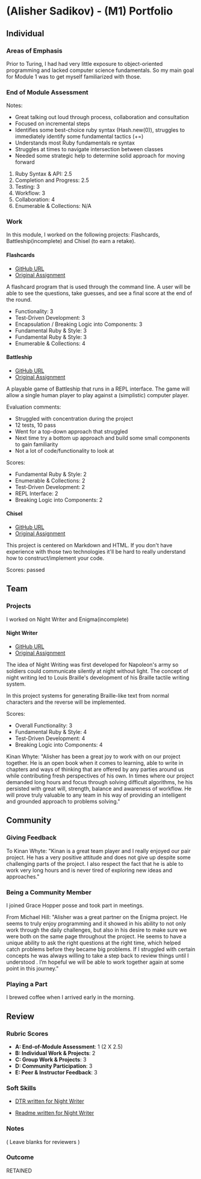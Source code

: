 # (Alisher Sadikov) - (M1) Portfolio
## Individual

### Areas of Emphasis

Prior to Turing, I had had very little exposure to object-oriented programming and lacked computer science fundamentals. So my main goal for Module 1 was to get myself familiarized with those.

### End of Module Assessment

Notes:

  * Great talking out loud through process, collaboration and consultation
  * Focused on incremental steps
  * Identifies some best-choice ruby syntax (Hash.new(0)), struggles to immediately identify some fundamental tactics (+=)
  * Understands most Ruby fundamentals re syntax
  * Struggles at times to navigate intersection between classes
  * Needed some strategic help to determine solid approach for moving forward

1. Ruby Syntax & API: 2.5
2. Completion and Progress: 2.5
3. Testing: 3
4. Workflow: 3
5. Collaboration: 4
6. Enumerable & Collections: N/A

### Work

In this module, I worked on the following projects: Flashcards, Battleship(incomplete) and Chisel (to earn a retake).

#### Flashcards

* [GitHub URL](https://github.com/alishersadikov/project-flashcards)
* [Original Assignment](https://github.com/turingschool/curriculum/blob/master/source/projects/flashcards.markdown)

A flashcard program that is used through the command line. A user will be able to see the questions, take guesses, and see a final score at the end of the round.

* Functionality: 3
* Test-Driven Development: 3
* Encapsulation / Breaking Logic into Components: 3
* Fundamental Ruby & Style: 3
* Fundamental Ruby & Style: 3
* Enumerable & Collections: 4

#### Battleship

* [GitHub URL](https://github.com/alishersadikov/battleship_2)
* [Original Assignment](https://github.com/turingschool/curriculum/blob/master/source/projects/battleship.markdown)

A playable game of Battleship that runs in a REPL interface. The game will allow a single human player to play against a (simplistic) computer player.

Evaluation comments:
 * Struggled with concentration during the project
 * 12 tests, 10 pass
 * Went for a top-down approach that struggled
 * Next time try a bottom up approach and build some small components to gain familiarity
 * Not a lot of code/functionality to look at

Scores:
  * Fundamental Ruby & Style: 2
  * Enumerable & Collections: 2
  * Test-Driven Development: 2
  * REPL Interface: 2
  * Breaking Logic into Components: 2

  #### Chisel

  * [GitHub URL](https://github.com/alishersadikov/battleship_2)
  * [Original Assignment](https://github.com/turingschool/curriculum/blob/master/source/projects/battleship.markdown)

  This project is centered on Markdown and HTML. If you don't have experience with those two technologies it'll be hard to really understand how to construct/implement your code.

  Scores: passed

## Team


### Projects

I worked on Night Writer and Enigma(incomplete)

#### Night Writer

* [GitHub URL](https://github.com/turingschool/curriculum/blob/master/source/projects/night_writer.markdown)
* [Original Assignment](https://github.com/turingschool/curriculum/blob/master/source/projects/night_writer.markdown)

The idea of Night Writing was first developed for Napoleon's army so soldiers could communicate silently at night without light. The concept of night writing led to Louis Braille's development of his Braille tactile writing system.

In this project systems for generating Braille-like text from normal characters and the reverse will be implemented.

Scores:
* Overall Functionality: 3
* Fundamental Ruby & Style: 4
* Test-Driven Development: 4
* Breaking Logic into Components: 4

Kinan Whyte: "Alisher has been a great joy to work with on our project together. He is an open book when it comes to learning, able to write in chapters and ways of thinking that are offered by any parties around us while contributing fresh perspectives of his own. In times where our project demanded long hours and focus through solving difficult algorithms, he his persisted with great will, strength, balance and awareness of workflow. He will prove truly valuable to any team in his way of providing an intelligent and grounded approach to problems solving."


## Community

### Giving Feedback

To Kinan Whyte: "Kinan is a great team player and I really enjoyed our pair project. He has a very positive attitude and does not give up despite some challenging parts of the project. I also respect the fact that he is able to work very long hours and is never tired of exploring new ideas and approaches."

### Being a Community Member

I joined Grace Hopper posse and took part in meetings.

From Michael Hill: "Alisher was a great partner on the Enigma project.  He seems to truly enjoy programming and it showed in his ability to not only work through the daily challenges, but also in his desire to make sure we were both on the same page throughout the project. He seems to have a unique ability to ask the right questions at the right time, which helped catch problems before they became big problems. If I struggled with certain concepts he was always willing to take a step back to review things until I understood . I’m hopeful we will be able to work together again at some point in this journey."

### Playing a Part

I brewed coffee when I arrived early in the morning.

## Review

### Rubric Scores

* **A: End-of-Module Assessment**: 1 (2 X 2.5)
* **B: Individual Work & Projects**: 2
* **C: Group Work & Projects**: 3
* **D: Community Participation**: 3
* **E: Peer & Instructor Feedback**: 3

### Soft Skills
  * [DTR written for Night Writer](https://github.com/alishersadikov/night-writer/blob/added_DTR/Night_Writer_DTR_Sadikov_Whyte.docx)

  * [Readme written for Night Writer](https://github.com/kswhyte/night-writer/blob/master/README.md)

### Notes

( Leave blanks for reviewers )

### Outcome

RETAINED
